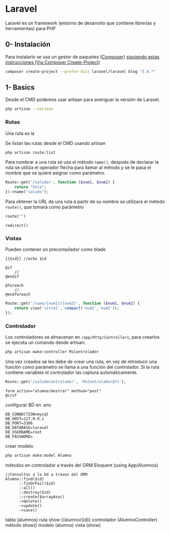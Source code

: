 # Laravel
Laravel es un framework (entorno de desarrollo que contiene librerías y herramientas) para PHP

## 0- Instalación
Para instalarlo se usa un gestor de paquetes ([Composer](https://getcomposer.org/download/)) [siguiendo estas instrucciones (Via Composer Create-Project)](https://laravel.com/docs/5.8/installation)
```bash
composer create-project --prefer-dist laravel/laravel blog "5.8.*"
```

## 1- Basics
Desde el CMD podemos usar artisan para averiguar la versión de Laravel.
```bash
php artisan --version
```

### Rutas
Una ruta es la



Se listan las rutas desde el CMD usando artisan
```bash
php artisan route:list 
```


Para nombrar a una ruta se usa el método `name()`, después de declarar la ruta se utiliza el operador flecha para llamar al método y se le pasa el nombre que se quiere asignar como parámetro.
```php
Route::get('/saludar', function ($num1, $num2) {
    return "hola";
})->name("saludo");
```
Para obtener la URL de una ruta a partir de su nombre se utilizará el método `route()`, que tomará como parámetro 
```php
route("")
```

`redirect()`

### Vistas
Pueden contener un precompilador como blade

```
{{$id}} //echo $id

@if
    //
@endif

@foreach
    //
@endforeach
```

```php
Route::get('/suma/{num1}/{num2}', function ($num1, $num2) {
    return view('vista1', compact('num1','num2'));
});
```
### Controlador
Los controladores se almacenan en `/app/Http/Controllers`, para crearlos se ejecuta un comando desde artisan: 
```bash
php artisan make:controller MiControlador
```
Una vez creados se les debe de crear una ruta, en vez de introducir una función como parámetro se llama a una función del controlador. Si la ruta contiene variables el controlador las captura automáticamente.
```php
Route::get('/saludoControlador', 'MiControlador@f1');
```

```
form action="alumno/mostrar" method="post"
@crsf
```

configurar BD en .env
```
DB_CONNECTION=mysql
DB_HOST=127.0.0.1
DB_PORT=3306
DB_DATABASE=laravel
DB_USERNAME=root
DB_PASSWORD=
```

crear modelo
```bash
php artisan make:model Alumno
```

métodos en controlador a través del ORM Eloquent (using App/Alumnos)
```
//Consultas a la bd a traves del ORM
Alumno::find($id)
      ::finOrFail($id)
      ::all()
      ::destroy($id)
      ::create($arrayAsoc)
      ->delete()
      ->update()
      ->save()
```

tabla (alumnos)
ruta show (/alumno/{id})
controlador (AlumnoController) método show()
modelo (alumno)
vista (show)